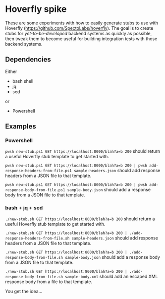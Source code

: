 # Hoverfly spike
These are some experiments with how to easily generate stubs to use with Hoverfly (https://github.com/SpectoLabs/hoverfly). The goal is to create stubs for *yet-to-be-developed* backend systems as quickly as possible, then tweak them to become useful for building integration tests with those backend systems.

## Dependencies
Either
- bash shell
- jq
- sed

or
- Powershell

## Examples

### Powershell

`pwsh new-stub.ps1 GET https://localhost:8000/blah?a=b 200`
should return a useful Hoverfly stub template to get started with.

`pwsh new-stub.ps1 GET https://localhost:8000/blah?a=b 200 | pwsh add-response-headers-from-file.ps1 sample-headers.json`
should add response headers from a JSON file to that template.

`pwsh new-stub.ps1 GET https://localhost:8000/blah?a=b 200 | pwsh add-response-body-from-file.ps1 sample-body.json`
should add a response body from a JSON file to that template.

### bash + jq + sed
`./new-stub.sh GET https://localhost:8000/blah?a=b 200`
should return a useful Hoverfly stub template to get started with.

`./new-stub.sh GET https://localhost:8000/blah?a=b 200 | ./add-response-headers-from-file.sh sample-headers.json`
should add response headers from a JSON file to that template.

`./new-stub.sh GET https://localhost:8000/blah?a=b 200 | ./add-response-body-from-file.sh sample-body.json`
should add a response body from a JSON file to that template.

`./new-stub.sh GET https://localhost:8000/blah?a=b 200 | ./add-response-body-from-file.sh sample-body.xml`
should add an escaped XML response body from a file to that template.

You get the idea...
